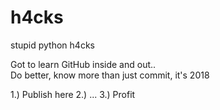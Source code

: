 # h4cks
stupid python h4cks

Got to learn GitHub inside and out..  
Do better, know more than just commit, it's 2018

1.) Publish here
2.) ...
3.) Profit
